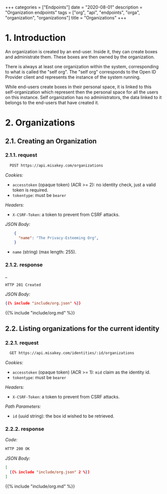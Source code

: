 +++
categories = ["Endpoints"]
date = "2020-08-01"
description = "Organization endpoints"
tags = ["org", "api", "endpoints", "orga", "organization", "organizations"]
title = "Organizations"
+++

# 1. Introduction

An organization is created by an end-user. Inside it, they can create boxes and administrate them. These boxes are then owned by the organization.

There is always at least one organization within the system, corresponding to what is called the "self org".
The "self org" corresponds to the Open ID Provider client and represents the instance of the system running.

While end-users create boxes in their personal space, it is linked to this self-organization which represent then the personal space for all the users on this instance.
Self organization has no administrators, the data linked to it belongs to the end-users that have created it.

# 2. Organizations

## 2.1. Creating an Organization

### 2.1.1. request

```bash
  POST https://api.misakey.com/organizations
```

_Cookies:_
- `accesstoken` (opaque token) (ACR >= 2): no identity check, just a valid token is required.
- `tokentype`: must be `bearer`

_Headers:_
- `X-CSRF-Token`: a token to prevent from CSRF attacks.

_JSON Body:_
```json
    {
      "name": "The Privacy-Esteeming Org",
    }
```

- `name` (string) (max length: 255).

### 2.1.2. response

_
```bash
HTTP 201 Created
```

_JSON Body:_
```json
{{% include "include/org.json" %}}
```

{{% include "include/org.md"  %}}

## 2.2. Listing organizations for the current identity

### 2.2.1. request

```bash
  GET https://api.misakey.com/identities/:id/organizations
```

_Cookies:_
- `accesstoken` (opaque token) (ACR >= 1): `mid` claim as the identity id.
- `tokentype`: must be `bearer`

_Headers:_
- `X-CSRF-Token`: a token to prevent from CSRF attacks.

_Path Parameters:_
- `id` (uuid string): the box id wished to be retrieved.

### 2.2.2. response

_Code:_
```bash
HTTP 200 OK
```

_JSON Body:_
```json
[
  {{% include "include/org.json" 2 %}}
]
```

{{% include "include/org.md"  %}}